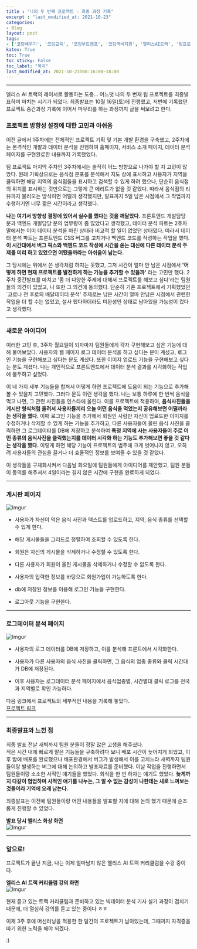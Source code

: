 ```yaml
---  
title : "나의 두 번째 프로젝트 - 최종 과정 기록"  
excerpt : "last_modified_at: 2021-10-23"  
categories:  
- Blog  
layout: post
tags:  
- ['코딩배우기', '코딩교육', '코딩부트캠프', '코딩국비지원', '엘리스AI트랙', '팀프로젝트', '데이터분석']
katex: True  
toc: True  
toc_sticky: False    
toc_label: "목차"  
last_modified_at: 2021-10-23T08:16:00~18:00  
---  
```


---

엘리스 AI 트랙의 레이서로 활동하는 도중... 어느덧 나의 두 번재 팀 프로젝트를 최종발표하며 마치는 시기가 되었다. 최종발표는 10월 16일(토)에 진행했고, 저번에 기록했던 프로젝트 중간과정 기록에 이어서 마무리를 하는 과정까지 글을 써보려고 한다.  

### 프로젝트 방향성 설정에 대한 고민과 아쉬움  
이전 글에서 1주차에는 전체적인 프로젝트 기획 및 기본 개발 환경을 구축했고, 2주차에는 본격적인 개발과 데이터 분석을 진행하여 홈페이지, 서비스 소개 페이지, 데이터 분석 페이지를 구현완료한 내용까지 기록했었다.  

팀 프로젝트 마지막 주차인 3주차에서는 솔직히 어느 방향으로 나가야 할 지 고민이 많았다. 원래 기획상으로는 음식점 분포를 분석해서 지도 상에 표시하고 사용자가 지역을 클릭하면 해당 지역의 음식점들을 표시하고 검색할 수 있게 하려 했으나, 단순히 음식점의 위치를 표시하는 것만으로는 그렇게 큰 메리트가 없을 것 같았다. 따라서 음식점의 리뷰까지 불러오는 방식이면 어떨까 생각했지만, 발표까지 5일 남은 시점에서 그 작업까지 수행하기엔 너무 짧은 시간이라고 생각했다.  

**나는 여기서 방향성 결정에 있어서 실수를 했다는 것을 깨달았다.** 프론트엔드 개발담당 분과 백엔드 개발담당 분의 업무량이 좀 많았다고 생각했고, 데이터 분석 파트는 2주차 말에서는 이미 데이터 분석을 마친 상태라 비교적 할 일이 없었던 상태였다. 따라서 데이터 분석 파트는 프론트엔드 CSS 버그를 고치거나 백엔드 코드를 작성하는 작업을 했다. **이 시간대에서 버그 픽스와 백엔드 코드 작성에 시간을 쏟는 대신에 다른 데이터 분석 주제를 미리 하고 있었으면 어땠을까라는 아쉬움이 남는다.**  

그 당시에는 위에서 쓴 생각처럼 하지는 못했고, 그저 시간이 얼마 안 남은 시점에서 **'어떻게 하면 현재 프로젝트를 발전하게 하는 기능을 추가할 수 있을까'** 라는 고민만 했다. 2주차 중간발표를 마치고 '좀 더 다양한 주제에 대해서 프로젝트를 해보고 싶다'라는 팀원들의 의견이 있었고, 나 또한 그 의견에 동의했다. 단순히 기존 프로젝트에서 기획했었던 `코로나 전 후로의 배달데이터 분석' 주제로는 남은 시간이 얼마 안남은 시점에서 관련한 작업을 더 할 수는 없었고, 설사 했다하더라도 미완성인 상태로 남아있을 가능성이 컸다고 생각했다.   

---

### 새로운 아이디어  
이러한 고민 후, 3주차 월요일이 되자마자 팀원들에게 각자 구현해보고 싶은 기능에 대해 물어보았다. 사용자의 웹 페이지 로그 데이터 분석을 하고 싶다는 분이 계셨고, 로그인 기능을 구현해보고 싶다는 분도 계셨다. 또한 이미지 업로드 기능을 구현해보고 싶다는 분도 계셨다. 나는 개인적으로 프론트엔드에서 데이터 분석 결과를 시각화하는 작업에 몰두하고 싶었다.  

이 네 가지 세부 기능들을 합쳐서 어떻게 하면 프로젝트에 도움이 되는 기능으로 추가해볼 수 있을지 고민했다. 그러다 문득 이런 생각을 했다. 나는 보통 하루에 한 번씩 음식을 먹고 나면, 그 관련 사진들을 인스타에 올린다. 이를 프로젝트에 적용하여, **음식사진들을 게시판 형식처럼 올려서 사용자들끼리 오늘 어떤 음식을 먹었는지 공유해보면 어떨까라는 생각을 했다.** 이때 로그인 기능을 추가해서 회원인 사람만 자신이 업로드한 이미지를 수정하거나 삭제할 수 있게 하는 기능을 추가하고, 다른 사용자들이 올린 음식 사진을 클릭하면 그 로그데이터를 DB에 저장하고 분석하여 **특정 지역에 사는 사용자들이 주로 어떤 종류의 음식사진을 클릭했는지를 데이터 시각화 하는 기능도 추가해보면 좋을 것 같다는 생각을 했다.**  이렇게 하면 해당 기능이 프로젝트의 범주에 크게 벗어나지 않고, 오히려 사용자들의 관심을 끌거나 더 효율적인 정보를 보여줄 수 있을 것 같았다.   

이 생각들을 구체화시켜서 다음날 화요일에 팀원들에게 아이디어를 제안했고, 팀원 분들이 동의를 해주셔서 4일이라는 길지 않은 시간에 구현을 완료하게 되었다.   

---

### 게시판 페이지  

![Imgur](https://imgur.com/jgINUC7.jpg)

- 사용자가 자신이 먹은 음식 사진과 텍스트를 업로드하고, 지역, 음식 종류를 선택할 수 있게 한다.  

- 해당 게시물들을 그리드로 정렬하여 조회할 수 있도록 한다.  

- 회원은 자신의 게시물을 삭제하거나 수정할 수 있도록 한다.  

- 다른 사용자가 회원이 올린 게시물을 삭제하거나 수정할 수 없도록 한다.  

- 사용자의 입력한 정보를 바탕으로 회원가입이 가능하도록 한다.  

- db에 저장된 정보를 이용해 로그인 기능을 구현한다.  

- 로그아웃 기능을 구현한다.  

---

### 로그데이터 분석 페이지  

![Imgur](https://imgur.com/WbC0wZt.jpg)  

- 사용자의 로그 데이터를 DB에 저장하고, 이를 분석해 프론트에서 시각화한다.  

- 사용자가 다른 사용자의 음식 사진을 클릭하면, 그 음식의 업종 종류와 클릭 시간대가 DB에 저장된다.  

- 이후 사용자는 로그데이터 분석 페이지에서 음식업종별, 시간별대 클릭 로그를 전국과 지역별로 확인 가능하다.  

다음 링크에서 프로젝트의 세부적인 내용을 기록해 놓았다.  
[프로젝트 링크](https://github.com/rlagksqls17/teamproject_delivery_food_fighter)  

---

### 최종발표와 느낀 점  

최종 발표 전날 새벽까지 팀원 분들이 정말 많은 고생을 해주셨다.  
적은 시간 내에 빠르게 맡은 기능들을 구축하려다 보니 배포 시간이 늦어지게 되었고, 이후 밤에 배포를 완료했으나 배포환경에서 버그가 발생해서 이를 고치느라 새벽까지 팀원들이랑 발생하는 버그에 대해 논의하고 발표자료를 준비했다. 이날 작업을 진행하면서 팀원들이랑 소소한 사적인 얘기들을 했었다. 회식을 한 번 하자는 얘기도 했었다. **늦게까지 다같이 협업하며 사적인 얘기를 나누는, 그 알 수 없는 감성이 나한테는 새로 느껴보는 것들이라 기억에 오래 남는다.**  

최종발표는 이전에 팀원들이랑 어떤 내용들을 발표할 지에 대해 논의 했기 때문에 순조롭게 진행할 수 있었다.  

**발표 당시 엘리스 화상 화면**  
![Imgur](https://imgur.com/pA7zXwU.jpg)    

---

### 앞으로!  
프로젝트가 끝난 지금, 나는 이제 얼마남지 않은 엘리스 AI 트랙 커리큘럼을 수강 중이다.  

**엘리스 AI 트랙 커리큘럼 강의 화면**  
![Imgur](https://imgur.com/RhngDHl.jpg) 

현재 듣고 있는 트랙 커리큘럼과 준비하고 있는 빅데이터 분석 기사 실기 과정이 겹치기 때문에, 더 열심히 강의를 듣고 있는 중이다 ㅎㅎ  

이제 3주 후에 머신러닝을 적용한 한 달간의 프로젝트가 남아있는데, 그때까지 자격증을 따기 위한 노력을 해야 되겠다.  

:)
